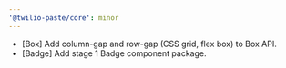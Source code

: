 ```yaml
---
'@twilio-paste/core': minor
---
```


- [Box] Add column-gap and row-gap (CSS grid, flex box) to Box API.
- [Badge] Add stage 1 Badge component package.
